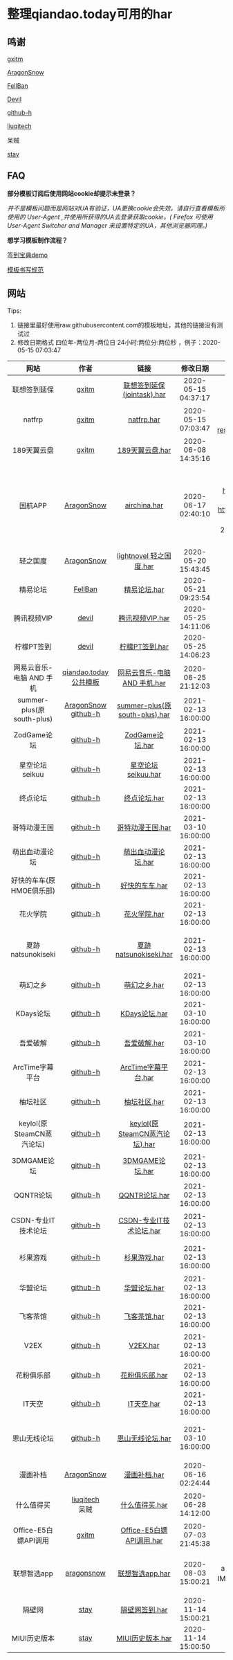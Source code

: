 # 整理qiandao.today可用的har

## 鸣谢
[gxitm](https://github.com/gxitm)

[AragonSnow](https://github.com/AragonSnow)

[FellBan](https://github.com/FellBan)

[Devil](https://github.com/q123458384)

[github-h](https://github.com/github-h)

[liuqitech](https://github.com/liuqitoday)

呆贼

[stay](https://gitee.com/qypw)

## FAQ

**部分模板订阅后使用网站cookie却提示未登录？**

*并不是模板问题而是网站对UA有验证，UA更换cookie会失效。请自行查看模板所使用的 User-Agent ,并使用所获得的UA去登录获取cookie。( Firefox 可使用 User-Agent Switcher and Manager 来设置特定的UA，其他浏览器同理。)*

**想学习模板制作流程？**

[签到宝典demo](https://www.bilibili.com/video/BV1ox411C7RT)

[模板书写规范](https://github.com/github-h/qiandao-templates/blob/self-bak/README.md)

## 网站

Tips:
1. 链接里最好使用raw.githubusercontent.com的模板地址，其他的链接没有测试过
2. 修改日期格式 四位年-两位月-两位日 24小时:两位分:两位秒 ，例子：2020-05-15 07:03:47

网站|作者|链接|修改日期|备注/日志
:-: | :-: | :-: | :-: |:-:
联想签到延保|[gxitm](https://github.com/gxitm)|[联想签到延保(jointask).har](https://gitee.com/qiandao-today/templates/raw/master/%E8%81%94%E6%83%B3%E7%AD%BE%E5%88%B0%E5%BB%B6%E4%BF%9D(jointask).har)|2020-05-15 04:37:17|account：账号，password：密码<br>参加连续10天签到任务
natfrp|[gxitm](https://github.com/gxitm)|[natfrp.har](https://gitee.com/qiandao-today/templates/raw/master/natfrp.har)|2020-05-15 07:03:47|登录请求cookies：acw_tc，登录请求cookies：wordpress<br>url：https://openid.oxygen.moe/oauth/authorize/?response_type=code&client_id=ezEb7xY9ZHGwXMTtaUzdHcnKAGRnxUwphfMcIj9l
189天翼云盘|[gxitm](https://github.com/gxitm)|[189天翼云盘.har](https://gitee.com/qiandao-today/templates/raw/master/189%E5%A4%A9%E7%BF%BC%E4%BA%91%E7%9B%98.har)|2020-06-08 14:35:16|手机抓包，accessToken在链接里<br>url：https://api.cloud.189.cn/login4MergedClient.action
国航APP|[AragonSnow](https://github.com/AragonSnow)|[airchina.har](https://gitee.com/qiandao-today/templates/raw/master/airchina.har)|2020-06-17 02:40:10|抓包，app杀台后不用输密码登录就行，这两个链接里有这个参数<br>前两个在<br>https://m.airchina.com.cn:9061/worklight/apps/services/api/AirChina/iphone/init<br>param在<br>https://m.airchina.com.cn:9061/worklight/apps/services/api/AirChina/iphone/query<br>paramters=到&结束<br>20200617更新：替换公共API地址，改用内置，需要配合aragonsonw/qiandao最新版使用
轻之国度|[AragonSnow](https://github.com/AragonSnow)|[lightnovel 轻之国度.har](https://gitee.com/qiandao-today/templates/raw/master/lightnovel%20%E8%BD%BB%E4%B9%8B%E5%9B%BD%E5%BA%A6.har)|2020-05-20 15:43:45|cks 网页cookie<br>https://www.lightnovel.us/
精易论坛|[FellBan](https://github.com/FellBan)|[精易论坛.har](https://gitee.com/qiandao-today/templates/raw/master/%E7%B2%BE%E6%98%93%E8%AE%BA%E5%9D%9B.har)|2020-05-21 09:23:54|cookie<br>https://bbs.125.la
腾讯视频VIP|[devil](https://github.com/q123458384)|[腾讯视频VIP.har](https://gitee.com/qiandao-today/templates/raw/master/%E8%85%BE%E8%AE%AF%E8%A7%86%E9%A2%91vip.har)|2020-05-25 14:11:06|cookie<br>腾讯视频手机APP抓包cookie
柠檬PT签到|[devil](https://github.com/q123458384)|[柠檬PT签到.har](https://gitee.com/qiandao-today/templates/raw/master/leaguehd%E6%9F%A0%E6%AA%ACPT.har)|2020-05-25 14:06:23|cookie<br>https://leaguehd.com/attendance.php
网易云音乐-电脑 AND 手机|[qiandao.today公共模板](https://qiandao.today/tpls/public)|[网易云音乐-电脑 AND 手机.har](https://gitee.com/qiandao-today/templates/raw/master/%E7%BD%91%E6%98%93%E4%BA%91%E9%9F%B3%E4%B9%90-%E7%94%B5%E8%84%91%20AND%20%E6%89%8B%E6%9C%BA.har)|2020-06-25 21:12:03|cookie<br>https://music.163.com/
summer-plus(原south-plus)|[AragonSnow](https://github.com/AragonSnow)<br>[github-h](https://github.com/github-h)|[summer-plus(原south-plus).har](https://gitee.com/qiandao-today/templates/raw/master/summer-plus(%E5%8E%9Fsouth-plus).har)|2021-02-13 16:00:00|cookie<br>https://www.summer-plus.net/
ZodGame论坛|[github-h](https://github.com/github-h)|[ZodGame论坛.har](https://gitee.com/qiandao-today/templates/raw/master/ZodGame%E8%AE%BA%E5%9D%9B.har)|2021-02-13 16:00:00|cookie<br>若无法正常访问，国内vps请自行添加hosts文件<br>https://zodgame.xyz
星空论坛seikuu|[github-h](https://github.com/github-h)|[星空论坛seikuu.har](https://gitee.com/qiandao-today/templates/raw/master/%E6%98%9F%E7%A9%BA%E8%AE%BA%E5%9D%9Bseikuu.har)|2021-02-13 16:00:00|cookie<br>https://bbs2.seikuu.com/
终点论坛|[github-h](https://github.com/github-h)|[终点论坛.har](https://gitee.com/qiandao-today/templates/raw/master/%e7%bb%88%e7%82%b9%e8%ae%ba%e5%9d%9b.har)|2021-02-13 16:00:00|cookie<br>https://bbs.zdfx.net/
哥特动漫王国|[github-h](https://github.com/github-h)|[哥特动漫王国.har](https://gitee.com/qiandao-today/templates/raw/master/%e5%93%a5%e7%89%b9%e5%8a%a8%e6%bc%ab%e7%8e%8b%e5%9b%bd.har)|2021-03-10 16:00:00|cookie<br>CC盾验证对时间要求较高，为了减少因访问过慢而导致错误，请自行添加hosts文件<br>https://www.gtloli.net/forum.php/
萌出血动漫论坛|[github-h](https://github.com/github-h)|[萌出血动漫论坛.har](https://gitee.com/qiandao-today/templates/raw/master/%e8%90%8c%e5%87%ba%e8%a1%80%e5%8a%a8%e6%bc%ab%e8%ae%ba%e5%9d%9b.har)|2021-02-13 16:00:00|cookie<br>https://www.bbsmcx.com/forum.php
好快的车车(原HMOE俱乐部)|[github-h](https://github.com/github-h)|[好快的车车.har](https://gitee.com/qiandao-today/templates/raw/master/%e5%a5%bd%e5%bf%ab%e7%9a%84%e8%bd%a6%e8%bd%a6.har)|2021-02-13 16:00:00|用户名+密码<br>https://cheche.one/
花火学院|[github-h](https://github.com/github-h)|[花火学院.har](https://gitee.com/qiandao-today/templates/raw/master/%e8%8a%b1%e7%81%ab%e5%ad%a6%e9%99%a2.har)|2021-02-13 16:00:00|cookie<br>https://www.say-huahuo.com/
夏跡natsunokiseki|[github-h](https://github.com/github-h)|[夏跡natsunokiseki.har](https://gitee.com/qiandao-today/templates/raw/master/%e5%a4%8f%e8%b7%a1natsunokiseki.har)|2021-02-13 16:00:00|用户名+密码<br>每日登录奖励<br>该论坛时不时会忘记续费主机导致任务失败<br>https://bbs.natsunokiseki.org/
萌幻之乡|[github-h](https://github.com/github-h)|[萌幻之乡.har](https://gitee.com/qiandao-today/templates/raw/master/%e8%90%8c%e5%b9%bb%e4%b9%8b%e4%b9%a1.har)|2021-02-13 16:00:00|cookie<br>https://www.hmoe.one/
KDays论坛|[github-h](https://github.com/github-h)|[KDays论坛.har](https://gitee.com/qiandao-today/templates/raw/master/kdays%e8%ae%ba%e5%9d%9b.har)|2021-03-10 16:00:00|用户名+密码<br>http://bbs.kdays.net/
吾爱破解|[github-h](https://github.com/github-h)|[吾爱破解.har](https://gitee.com/qiandao-today/templates/raw/master/%e5%90%be%e7%88%b1%e7%a0%b4%e8%a7%a3.har)|2021-03-10 16:00:00|cookie<br>国内vps供应商已经被加ACL黑名单，请使用家庭IP<br>https://www.52pojie.cn/
ArcTime字幕平台|[github-h](https://github.com/github-h)|[ArcTime字幕平台.har](https://gitee.com/qiandao-today/templates/raw/master/ArcTime%e5%ad%97%e5%b9%95%e5%b9%b3%e5%8f%b0.har)|2021-02-13 16:00:00|用户名+密码<br>https://m.arctime.cn/
柚坛社区|[github-h](https://github.com/github-h)|[柚坛社区.har](https://gitee.com/qiandao-today/templates/raw/master/%e6%9f%9a%e5%9d%9b%e7%a4%be%e5%8c%ba.har)|2021-02-13 16:00:00|cookie<br>每日登录奖励<br>https://uotan.cn/
keylol(原SteamCN蒸汽论坛)|[github-h](https://github.com/github-h)|[keylol(原SteamCN蒸汽论坛).har](https://gitee.com/qiandao-today/templates/raw/master/keylol(%e5%8e%9fSteamCN%e8%92%b8%e6%b1%bd%e8%ae%ba%e5%9d%9b).har)|2021-02-13 16:00:00|cookie<br>https://keylol.com/
3DMGAME论坛|[github-h](https://github.com/github-h)|[3DMGAME论坛.har](https://gitee.com/qiandao-today/templates/raw/master/3DMGAME%e8%ae%ba%e5%9d%9b.har)|2021-02-13 16:00:00|cookie<br>部分日常任务会随等级发生更改，有能力的可以自行修改<br>https://bbs.3dmgame.com/
QQNTR论坛|[github-h](https://github.com/github-h)|[QQNTR论坛.har](https://gitee.com/qiandao-today/templates/raw/master/QQNTR%e8%ae%ba%e5%9d%9b.har)|2021-02-13 16:00:00|cookie<br>https://iya.app/
CSDN-专业IT技术论坛|[github-h](https://github.com/github-h)|[CSDN-专业IT技术论坛.har](https://gitee.com/qiandao-today/templates/raw/master/CSDN-%e4%b8%93%e4%b8%9aIT%e6%8a%80%e6%9c%af%e8%ae%ba%e5%9d%9b.har)|2021-02-13 16:00:00|用户名+cookie<br>此为签到模块，记得定期抽奖<br>https://www.csdn.net/
杉果游戏|[github-h](https://github.com/github-h)|[杉果游戏.har](https://gitee.com/qiandao-today/templates/raw/master/%E6%9D%89%E6%9E%9C%E6%B8%B8%E6%88%8F.har)|2021-02-13 16:00:00|用户名+密码<br>用户名为邮箱<br>https://ww.sonkwo.com/
华盟论坛|[github-h](https://github.com/github-h)|[华盟论坛.har](https://gitee.com/qiandao-today/templates/raw/master/%e5%8d%8e%e7%9b%9f%e8%ae%ba%e5%9d%9b.har)|2021-02-13 16:00:00|用户名+密码<br>https://bbs.77169.net/
飞客茶馆|[github-h](https://github.com/github-h)|[飞客茶馆.har](https://gitee.com/qiandao-today/templates/raw/master/%e9%a3%9e%e5%ae%a2%e8%8c%b6%e9%a6%86.har)|2021-02-13 16:00:00|cookie<br>https://www.flyertea.com/
V2EX|[github-h](https://github.com/github-h)|[V2EX.har](https://gitee.com/qiandao-today/templates/raw/master/V2EX.har)|2021-02-13 16:00:00|cookie<br>若访问不稳定也建议添加hosts，目前应该只有 104.20.10.218 比较好用<br>https://www.v2ex.com/
花粉俱乐部|[github-h](https://github.com/github-h)|[花粉俱乐部.har](https://gitee.com/qiandao-today/templates/raw/master/%e8%8a%b1%e7%b2%89%e4%bf%b1%e4%b9%90%e9%83%a8.har)|2021-02-13 16:00:00|cookie<br>https://club.huawei.com/
IT天空|[github-h](https://github.com/github-h)|[IT天空.har](https://gitee.com/qiandao-today/templates/raw/master/IT%e5%a4%a9%e7%a9%ba.har)|2021-02-13 16:00:00|cookie<br>https://www.itsk.com/
恩山无线论坛|[github-h](https://github.com/github-h)|[恩山无线论坛.har](https://gitee.com/qiandao-today/templates/raw/master/%e6%81%a9%e5%b1%b1%e6%97%a0%e7%ba%bf%e8%ae%ba%e5%9d%9b.har)|2021-03-10 16:00:00|cookie<br>每日登录奖励<br>若签到不稳定也请自行添加hosts<br>https://www.right.com.cn/forum/forum.php
漫画补档|[AragonSnow](https://github.com/AragonSnow)|[漫画补档.har](https://gitee.com/qiandao-today/templates/raw/master/%E6%BC%AB%E7%94%BB%E8%A1%A5%E6%A1%A3.har)|2020-06-16 02:24:44|用户名+密码<br>此模板默认是没有设置安全问题，没测试过有安全问题的是否能登陆成功<br>[https://www.manhuabudang.com/](https://www.manhuabudang.com/)
什么值得买|[liuqitech](https://github.com/liuqitoday)<br>呆贼|[什么值得买.har](https://gitee.com/qiandao-today/templates/raw/master/%E4%BB%80%E4%B9%88%E5%80%BC%E5%BE%97%E4%B9%B0.har)|2020-06-28 14:12:00|网页版 cookie<br>https://www.smzdm.com/
Office-E5白嫖API调用|[gxitm](https://github.com/gxitm)|[Office-E5白嫖API调用.har](https://gitee.com/qiandao-today/templates/raw/master/Office-E5%E7%99%BD%E5%AB%96API%E8%B0%83%E7%94%A8.har)|2020-07-03 21:45:38|refresh_token+client_id+secret<br>根据相关教程获取到三个参数，并要保证被调用的10个API有权限<br>url：https://developer.microsoft.com/zh-CN/microsoft-365/dev-program
联想智选app|[aragonsnow](https://github.com/aragonsnow)|[联想智选app.har](https://gitee.com/qiandao-today/templates/raw/master/%E8%81%94%E6%83%B3%E6%99%BA%E9%80%89app.har)|2020-08-03 15:00:21|需要在京东智选APP 账号密码登录抓包 <br> account 和 password 是app登录的账号密码, loginType,邮箱是email,手机号是msisdn <br> IMEI 和 baseinfo 在 抓包的 https://api.club.lenovo.cn/users/getSessionID 的header里 <br> deviceId 在  抓包的 https://uss.lenovomm.com/authen/1.2/tgt/user/get 的post里
隔壁网|[stay](https://gitee.com/qypw)|[隔壁网签到.har](https://gitee.com/qiandao-today/templates/raw/master/%E9%9A%94%E5%A3%81%E7%BD%91%E7%AD%BE%E5%88%B0.har)|2020-11-14 15:00:21|username 和 password 是登录的账号密码
MIUI历史版本|[stay](https://gitee.com/qypw)|[MIUI历史版本.har](https://gitee.com/qiandao-today/templates/raw/master/MIUI%E5%8E%86%E5%8F%B2%E7%89%88%E6%9C%AC.har)|2020-11-14 15:00:50|username 和 password 是登录的账号密码
